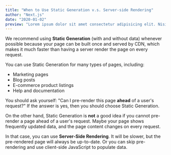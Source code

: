 ```yaml
---
title: "When to Use Static Generation v.s. Server-side Rendering"
author: "Next.js"
date: "2020-01-02"
preview: "Lorem ipsum dolor sit amet consectetur adipisicing elit. Nisi itaque dolores illum ipsa laudantium, eaque qui necessitatibus nam rem vel quisquam consectetur commodi eius maxime, molestiae, quam eum? Recusandae, rerum?"
---
```


We recommend using **Static Generation** (with and without data) whenever possible because your page can be built once and served by CDN, which makes it much faster than having a server render the page on every request.

You can use Static Generation for many types of pages, including:

- Marketing pages
- Blog posts
- E-commerce product listings
- Help and documentation

You should ask yourself: "Can I pre-render this page **ahead** of a user's request?" If the answer is yes, then you should choose Static Generation.

On the other hand, Static Generation is **not** a good idea if you cannot pre-render a page ahead of a user's request. Maybe your page shows frequently updated data, and the page content changes on every request.

In that case, you can use **Server-Side Rendering**. It will be slower, but the pre-rendered page will always be up-to-date. Or you can skip pre-rendering and use client-side JavaScript to populate data.
